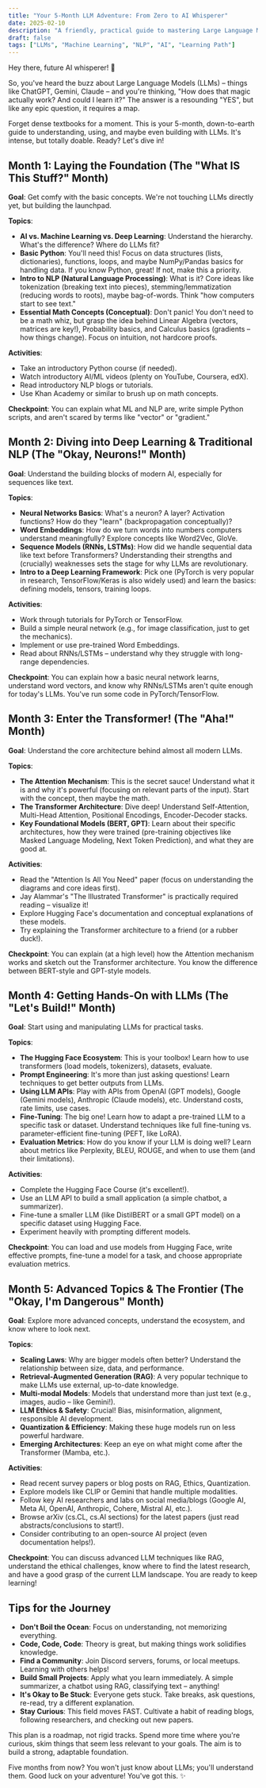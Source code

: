 ```yaml
---
title: "Your 5-Month LLM Adventure: From Zero to AI Whisperer"
date: 2025-02-10
description: "A friendly, practical guide to mastering Large Language Models in just 5 months, even for beginners"
draft: false
tags: ["LLMs", "Machine Learning", "NLP", "AI", "Learning Path"]
---
```



Hey there, future AI whisperer! 👋

So, you've heard the buzz about Large Language Models (LLMs) – things like ChatGPT, Gemini, Claude – and you're thinking, "How does that magic actually work? And could I learn it?" The answer is a resounding "YES", but like any epic question, it requires a map.

Forget dense textbooks for a moment. This is your 5-month, down-to-earth guide to understanding, using, and maybe even building with LLMs. It's intense, but totally doable. Ready? Let's dive in!

## Month 1: Laying the Foundation (The "What IS This Stuff?" Month)
**Goal**: Get comfy with the basic concepts. We're not touching LLMs directly yet, but building the launchpad.

**Topics**:

- **AI vs. Machine Learning vs. Deep Learning**: Understand the hierarchy. What's the difference? Where do LLMs fit?
- **Basic Python**: You'll need this! Focus on data structures (lists, dictionaries), functions, loops, and maybe NumPy/Pandas basics for handling data. If you know Python, great! If not, make this a priority.
- **Intro to NLP (Natural Language Processing)**: What is it? Core ideas like tokenization (breaking text into pieces), stemming/lemmatization (reducing words to roots), maybe bag-of-words. Think "how computers start to see text."
- **Essential Math Concepts (Conceptual)**: Don't panic! You don't need to be a math whiz, but grasp the idea behind Linear Algebra (vectors, matrices are key!), Probability basics, and Calculus basics (gradients – how things change). Focus on intuition, not hardcore proofs.

**Activities**:

- Take an introductory Python course (if needed).
- Watch introductory AI/ML videos (plenty on YouTube, Coursera, edX).
- Read introductory NLP blogs or tutorials.
- Use Khan Academy or similar to brush up on math concepts.

**Checkpoint**: You can explain what ML and NLP are, write simple Python scripts, and aren't scared by terms like "vector" or "gradient."

## Month 2: Diving into Deep Learning & Traditional NLP (The "Okay, Neurons!" Month)
**Goal**: Understand the building blocks of modern AI, especially for sequences like text.

**Topics**:

- **Neural Networks Basics**: What's a neuron? A layer? Activation functions? How do they "learn" (backpropagation conceptually)?
- **Word Embeddings**: How do we turn words into numbers computers understand meaningfully? Explore concepts like Word2Vec, GloVe.
- **Sequence Models (RNNs, LSTMs)**: How did we handle sequential data like text before Transformers? Understanding their strengths and (crucially) weaknesses sets the stage for why LLMs are revolutionary.
- **Intro to a Deep Learning Framework**: Pick one (PyTorch is very popular in research, TensorFlow/Keras is also widely used) and learn the basics: defining models, tensors, training loops.

**Activities**:

- Work through tutorials for PyTorch or TensorFlow.
- Build a simple neural network (e.g., for image classification, just to get the mechanics).
- Implement or use pre-trained Word Embeddings.
- Read about RNNs/LSTMs – understand why they struggle with long-range dependencies.

**Checkpoint**: You can explain how a basic neural network learns, understand word vectors, and know why RNNs/LSTMs aren't quite enough for today's LLMs. You've run some code in PyTorch/TensorFlow.

## Month 3: Enter the Transformer! (The "Aha!" Month)
**Goal**: Understand the core architecture behind almost all modern LLMs.

**Topics**:

- **The Attention Mechanism**: This is the secret sauce! Understand what it is and why it's powerful (focusing on relevant parts of the input). Start with the concept, then maybe the math.
- **The Transformer Architecture**: Dive deep! Understand Self-Attention, Multi-Head Attention, Positional Encodings, Encoder-Decoder stacks.
- **Key Foundational Models (BERT, GPT)**: Learn about their specific architectures, how they were trained (pre-training objectives like Masked Language Modeling, Next Token Prediction), and what they are good at.

**Activities**:

- Read the "Attention Is All You Need" paper (focus on understanding the diagrams and core ideas first).
- Jay Alammar's "The Illustrated Transformer" is practically required reading – visualize it!
- Explore Hugging Face's documentation and conceptual explanations of these models.
- Try explaining the Transformer architecture to a friend (or a rubber duck!).

**Checkpoint**: You can explain (at a high level) how the Attention mechanism works and sketch out the Transformer architecture. You know the difference between BERT-style and GPT-style models.

## Month 4: Getting Hands-On with LLMs (The "Let's Build!" Month)
**Goal**: Start using and manipulating LLMs for practical tasks.

**Topics**:

- **The Hugging Face Ecosystem**: This is your toolbox! Learn how to use transformers (load models, tokenizers), datasets, evaluate.
- **Prompt Engineering**: It's more than just asking questions! Learn techniques to get better outputs from LLMs.
- **Using LLM APIs**: Play with APIs from OpenAI (GPT models), Google (Gemini models), Anthropic (Claude models), etc. Understand costs, rate limits, use cases.
- **Fine-Tuning**: The big one! Learn how to adapt a pre-trained LLM to a specific task or dataset. Understand techniques like full fine-tuning vs. parameter-efficient fine-tuning (PEFT, like LoRA).
- **Evaluation Metrics**: How do you know if your LLM is doing well? Learn about metrics like Perplexity, BLEU, ROUGE, and when to use them (and their limitations).

**Activities**:

- Complete the Hugging Face Course (it's excellent!).
- Use an LLM API to build a small application (a simple chatbot, a summarizer).
- Fine-tune a smaller LLM (like DistilBERT or a small GPT model) on a specific dataset using Hugging Face.
- Experiment heavily with prompting different models.

**Checkpoint**: You can load and use models from Hugging Face, write effective prompts, fine-tune a model for a task, and choose appropriate evaluation metrics.

## Month 5: Advanced Topics & The Frontier (The "Okay, I'm Dangerous" Month)
**Goal**: Explore more advanced concepts, understand the ecosystem, and know where to look next.

**Topics**:

- **Scaling Laws**: Why are bigger models often better? Understand the relationship between size, data, and performance.
- **Retrieval-Augmented Generation (RAG)**: A very popular technique to make LLMs use external, up-to-date knowledge.
- **Multi-modal Models**: Models that understand more than just text (e.g., images, audio – like Gemini!).
- **LLM Ethics & Safety**: Crucial! Bias, misinformation, alignment, responsible AI development.
- **Quantization & Efficiency**: Making these huge models run on less powerful hardware.
- **Emerging Architectures**: Keep an eye on what might come after the Transformer (Mamba, etc.).

**Activities**:

- Read recent survey papers or blog posts on RAG, Ethics, Quantization.
- Explore models like CLIP or Gemini that handle multiple modalities.
- Follow key AI researchers and labs on social media/blogs (Google AI, Meta AI, OpenAI, Anthropic, Cohere, Mistral AI, etc.).
- Browse arXiv (cs.CL, cs.AI sections) for the latest papers (just read abstracts/conclusions to start!).
- Consider contributing to an open-source AI project (even documentation helps!).

**Checkpoint**: You can discuss advanced LLM techniques like RAG, understand the ethical challenges, know where to find the latest research, and have a good grasp of the current LLM landscape. You are ready to keep learning!

## Tips for the Journey

- **Don't Boil the Ocean**: Focus on understanding, not memorizing everything.
- **Code, Code, Code**: Theory is great, but making things work solidifies knowledge.
- **Find a Community**: Join Discord servers, forums, or local meetups. Learning with others helps!
- **Build Small Projects**: Apply what you learn immediately. A simple summarizer, a chatbot using RAG, classifying text – anything!
- **It's Okay to Be Stuck**: Everyone gets stuck. Take breaks, ask questions, re-read, try a different explanation.
- **Stay Curious**: This field moves FAST. Cultivate a habit of reading blogs, following researchers, and checking out new papers.

This plan is a roadmap, not rigid tracks. Spend more time where you're curious, skim things that seem less relevant to your goals. The aim is to build a strong, adaptable foundation.

Five months from now? You won't just know about LLMs; you'll understand them. Good luck on your adventure! You've got this. ✨ 